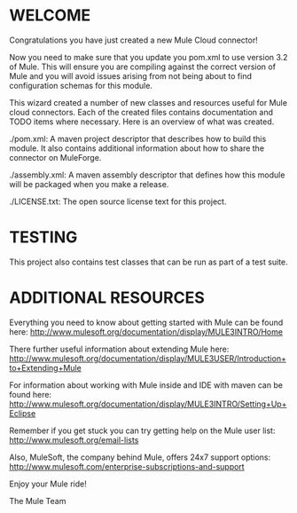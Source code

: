 
WELCOME
=======
Congratulations you have just created a new Mule Cloud connector!

Now you need to make sure that you update you pom.xml to use version
3.2 of Mule. This will ensure you are compiling against the correct
version of Mule and you will avoid issues arising from not being about to find
configuration schemas for this module.

This wizard created a number of new classes and resources useful for Mule
cloud connectors.  Each of the created files contains documentation and TODO
items where necessary.  Here is an overview of what was created.

./pom.xml:
A maven project descriptor that describes how to build this module. It also
contains  additional information about how to share the connector on MuleForge.

./assembly.xml:
A maven assembly descriptor that defines how this module will be packaged
when you make a release.

./LICENSE.txt:
The open source license text for this project.

TESTING
=======

This  project also contains test classes that can be run as part of a test
suite.

ADDITIONAL RESOURCES
====================
Everything you need to know about getting started with Mule can be found here:
http://www.mulesoft.org/documentation/display/MULE3INTRO/Home

There further useful information about extending Mule here:
http://www.mulesoft.org/documentation/display/MULE3USER/Introduction+to+Extending+Mule

For information about working with Mule inside and IDE with maven can be
found here:
http://www.mulesoft.org/documentation/display/MULE3INTRO/Setting+Up+Eclipse

Remember if you get stuck you can try getting help on the Mule user list:
http://www.mulesoft.org/email-lists

Also, MuleSoft, the company behind Mule, offers 24x7 support options:
http://www.mulesoft.com/enterprise-subscriptions-and-support

Enjoy your Mule ride!

The Mule Team
